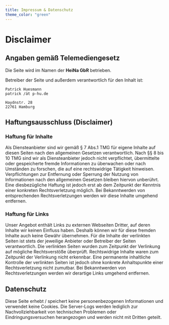 ```yaml
---
title: Impressum & Datenschutz
theme_color: "green"
---
```


# Disclaimer

## Angaben gemäß Telemediengesetz

Die Seite wird im Namen der **HeiNa GbR** betrieben.

Betreiber der Seite und außerdem verantwortlich für den Inhalt ist:

```
Patrick Huesmann
patrick /ät p-hu.de

Haydnstr. 28
22761 Hamburg
```

## Haftungsausschluss (Disclaimer)

### Haftung für Inhalte

Als Diensteanbieter sind wir gemäß § 7 Abs.1 TMG für eigene Inhalte auf diesen Seiten nach den allgemeinen Gesetzen verantwortlich.
Nach §§ 8 bis 10 TMG sind wir als Diensteanbieter jedoch nicht verpflichtet, übermittelte oder gespeicherte fremde Informationen
zu überwachen oder nach Umständen zu forschen, die auf eine rechtswidrige Tätigkeit hinweisen. Verpflichtungen zur Entfernung
oder Sperrung der Nutzung von Informationen nach den allgemeinen Gesetzen bleiben hiervon unberührt. Eine diesbezügliche Haftung
ist jedoch erst ab dem Zeitpunkt der Kenntnis einer konkreten Rechtsverletzung möglich. Bei Bekanntwerden von entsprechenden
Rechtsverletzungen werden wir diese Inhalte umgehend entfernen.

### Haftung für Links

Unser Angebot enthält Links zu externen Webseiten Dritter, auf deren Inhalte wir keinen Einfluss haben. Deshalb können wir
für diese fremden Inhalte auch keine Gewähr übernehmen. Für die Inhalte der verlinkten Seiten ist stets der jeweilige Anbieter
oder Betreiber der Seiten verantwortlich. Die verlinkten Seiten wurden zum Zeitpunkt der Verlinkung auf mögliche Rechtsverstöße überprüft.
Rechtswidrige Inhalte waren zum Zeitpunkt der Verlinkung nicht erkennbar. Eine permanente inhaltliche Kontrolle der verlinkten Seiten ist
jedoch ohne konkrete Anhaltspunkte einer Rechtsverletzung nicht zumutbar. Bei Bekanntwerden von Rechtsverletzungen werden wir
derartige Links umgehend entfernen.

## Datenschutz

Diese Seite erhebt / speichert keine personenbezogenen Informationen und verwendet keine Cookies.
Die Server-Logs werden lediglich zur Nachvollziehbarkeit von technischen Problemen oder Eindringungsversuchen herangezogen
und werden nicht mit Dritten geteilt.

